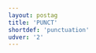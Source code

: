 ```yaml
---
layout: postag
title: 'PUNCT'
shortdef: 'punctuation'
udver: '2'
---
```

<!-- Interlanguage links updated Pá kvě 14 11:08:24 CEST 2021 -->
